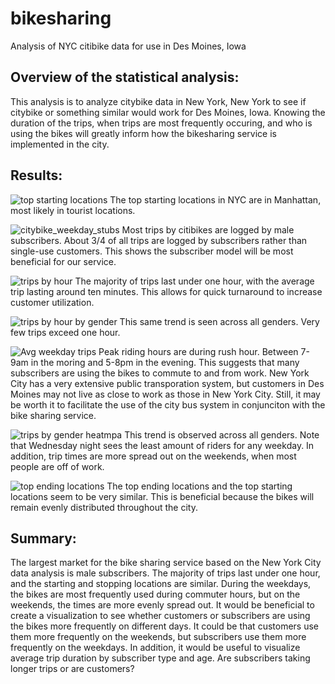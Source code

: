 # bikesharing
Analysis of NYC citibike data for use in Des Moines, Iowa

## Overview of the statistical analysis:

This analysis is to analyze citybike data in New York, New York to see if citybike or something similar would work for Des Moines, Iowa. Knowing the duration of the trips, when trips are most frequently occuring, and who is using the bikes will greatly inform how the bikesharing service is implemented in the city.

## Results:

![top starting locations](https://user-images.githubusercontent.com/95397823/162648685-bfa15d46-876f-42c5-a698-e5fa59ed1aa8.png)
The top starting locations in NYC are in Manhattan, most likely in tourist locations.

![citybike_weekday_stubs](https://user-images.githubusercontent.com/95397823/162648738-e0a3a145-bffa-47fe-ad2a-b8d87b53d2ac.PNG)
Most trips by citibikes are logged by male subscribers. About 3/4 of all trips are logged by subscribers rather than single-use customers. This shows the subscriber model will be most beneficial for our service.

![trips by hour](https://user-images.githubusercontent.com/95397823/162648844-b36c0b0f-8d77-493f-8da1-1246319aff73.png)
The majority of trips last under one hour, with the average trip lasting around ten minutes. This allows for quick turnaround to increase customer utilization.

![trips by hour by gender](https://user-images.githubusercontent.com/95397823/162648893-a640cc70-d6db-4f19-bc21-3f3daf281f6c.png)
This same trend is seen across all genders. Very few trips exceed one hour.

![Avg weekday trips](https://user-images.githubusercontent.com/95397823/162648940-e69efc7d-b4be-424c-86c0-747dbf2a5482.png)
Peak riding hours are during rush hour. Between 7-9am in the moring and 5-8pm in the evening. This suggests that many subscribers are using the bikes to commute to and from work. New York City has a very extensive public transporation system, but customers in Des Moines may not live as close to work as those in New York City. Still, it may be worth it to facilitate the use of the city bus system in conjunciton with the bike sharing service.

![trips by gender heatmpa](https://user-images.githubusercontent.com/95397823/162649080-d46b9472-c1b1-4586-9d7f-970be0325efb.png)
This trend is observed across all genders. Note that Wednesday night sees the least amount of riders for any weekday. In addition, trip times are more spread out on the weekends, when most people are off of work.

![top ending locations](https://user-images.githubusercontent.com/95397823/162649122-44725071-c582-4ee0-be3d-ebc9eff8ed8a.png)
The top ending locations and the top starting locations seem to be very similar. This is beneficial because the bikes will remain evenly distributed throughout the city.

## Summary:

The largest market for the bike sharing service based on the New York City data analysis is male subscribers. The majority of trips last under one hour, and the starting and stopping locations are similar. During the weekdays, the bikes are most frequently used during commuter hours, but on the weekends, the times are more evenly spread out. It would be beneficial to create a visualization to see whether customers or subscribers are using the bikes more frequently on different days. It could be that customers use them more frequently on the weekends, but subscribers use them more frequently on the weekdays. In addition, it would be useful to visualize average trip duration by subscriber type and age. Are subscribers taking longer trips or are customers?

